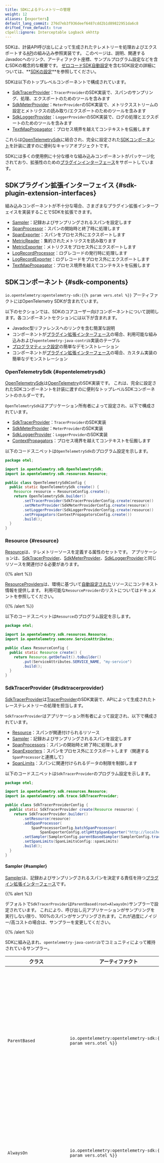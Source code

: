 ```yaml
---
title: SDKによるテレメトリーの管理
weight: 12
aliases: [exporters]
default_lang_commit: 276d7eb3f936deef6487cdd2b1d89822951da6c8
drifted_from_default: true
cSpell:ignore: Interceptable Logback okhttp
---
```


<!-- markdownlint-disable blanks-around-fences -->
<?code-excerpt path-base="examples/java/configuration"?>

SDKは、計装API呼び出しによって生成されたテレメトリーを処理およびエクスポートする[API](../api/)の組み込み参照実装です。
このページは、説明、関連するJavadocへのリンク、アーティファクト座標、サンプルプログラム設定などを含むSDKの概念的な概要です。
[ゼロコードSDK自動設定](../configuration/#zero-code-sdk-autoconfigure)を含むSDK設定の詳細については、**[SDKの設定](../configuration/)**を参照してください。

SDKは以下のトップレベルコンポーネントで構成されています。

- [SdkTracerProvider](#sdktracerprovider)：`TracerProvider`のSDK実装で、スパンのサンプリング、処理、エクスポートのためのツールを含みます
- [SdkMeterProvider](#sdkmeterprovider)：`MeterProvider`のSDK実装で、メトリクスストリームの設定とメトリクスの読み取り/エクスポートのためのツールを含みます
- [SdkLoggerProvider](#sdkloggerprovider)：`LoggerProvider`のSDK実装で、ログの処理とエクスポートのためのツールを含みます
- [TextMapPropagator](#textmappropagator)：プロセス境界を越えてコンテキストを伝搬します

これらは[OpenTelemetrySdk](#opentelemetrysdk)に結合され、完全に設定された[SDKコンポーネント](#sdk-components)を計装に渡すのに便利なキャリアオブジェクトです。

SDKには多くの使用例に十分な様々な組み込みコンポーネントがパッケージ化されており、拡張性のための[プラグインインターフェース](#sdk-plugin-extension-interfaces)をサポートしています。

## SDKプラグイン拡張インターフェイス {#sdk-plugin-extension-interfaces}

組み込みコンポーネントが不十分な場合、さまざまなプラグイン拡張インターフェイスを実装することでSDKを拡張できます。

- [Sampler](#sampler)：記録およびサンプリングされるスパンを設定します
- [SpanProcessor](#spanprocessor)：スパンの開始時と終了時に処理します
- [SpanExporter](#spanexporter)：スパンをプロセス外にエクスポートします
- [MetricReader](#metricreader)：集約されたメトリクスを読み取ります
- [MetricExporter](#metricexporter)：メトリクスをプロセス外にエクスポートします
- [LogRecordProcessor](#logrecordprocessor)：ログレコードの発行時に処理します
- [LogRecordExporter](#logrecordexporter)：ログレコードをプロセス外にエクスポートします
- [TextMapPropagator](#textmappropagator)：プロセス境界を越えてコンテキストを伝搬します

## SDKコンポーネント {#sdk-components}

`io.opentelemetry:opentelemetry-sdk:{{% param vers.otel %}}` アーティファクトにはOpenTelemetry SDKが含まれています。

以下のセクションでは、SDKのコアユーザー向けコンポーネントについて説明します。各コンポーネントセクションには以下が含まれます。

- Javadoc型リファレンスへのリンクを含む簡潔な説明
- コンポーネントが[プラグイン拡張インターフェース](#sdk-plugin-extension-interfaces)の場合、利用可能な組み込みおよび`opentelemetry-java-contrib`実装のテーブル
- [プログラマティック設定](../configuration/#programmatic-configuration)の簡単なデモンストレーション
- コンポーネントが[プラグイン拡張インターフェース](#sdk-plugin-extension-interfaces)の場合、カスタム実装の簡単なデモンストレーション

### OpenTelemetrySdk {#opentelemetrysdk}

[OpenTelemetrySdk](https://www.javadoc.io/doc/io.opentelemetry/opentelemetry-sdk/latest/io/opentelemetry/sdk/OpenTelemetrySdk.html)は[OpenTelemetry](../api/#opentelemetry)のSDK実装です。
これは、完全に設定されたSDKコンポーネントを計装に渡すのに便利なトップレベルSDKコンポーネントのホルダーです。

`OpenTelemetrySdk`はアプリケーション所有者によって設定され、以下で構成されています。

- [SdkTracerProvider](#sdktracerprovider)：`TracerProvider`のSDK実装
- [SdkMeterProvider](#sdkmeterprovider)：`MeterProvider`のSDK実装
- [SdkLoggerProvider](#sdkloggerprovider)：`LoggerProvider`のSDK実装
- [ContextPropagators](#textmappropagator)：プロセス境界を越えてコンテキストを伝搬します

以下のコードスニペットは`OpenTelemetrySdk`のプログラム設定を示します。

<!-- prettier-ignore-start -->
<?code-excerpt "src/main/java/otel/OpenTelemetrySdkConfig.java"?>
```java
package otel;

import io.opentelemetry.sdk.OpenTelemetrySdk;
import io.opentelemetry.sdk.resources.Resource;

public class OpenTelemetrySdkConfig {
  public static OpenTelemetrySdk create() {
    Resource resource = ResourceConfig.create();
    return OpenTelemetrySdk.builder()
        .setTracerProvider(SdkTracerProviderConfig.create(resource))
        .setMeterProvider(SdkMeterProviderConfig.create(resource))
        .setLoggerProvider(SdkLoggerProviderConfig.create(resource))
        .setPropagators(ContextPropagatorsConfig.create())
        .build();
  }
}
```
<!-- prettier-ignore-end -->

### Resource {#resource}

[Resource](https://www.javadoc.io/doc/io.opentelemetry/opentelemetry-sdk-common/latest/io/opentelemetry/sdk/resources/Resource.html)は、テレメトリーソースを定義する属性のセットです。
アプリケーションは、[SdkTracerProvider](#sdktracerprovider)、[SdkMeterProvider](#sdkmeterprovider)、[SdkLoggerProvider](#sdkloggerprovider)と同じリソースを関連付ける必要があります。

{{% alert %}}

[ResourceProviders](../configuration/#resourceprovider)は、環境に基づいて[自動設定された](../configuration/#zero-code-sdk-autoconfigure)リソースにコンテキスト情報を提供します。
利用可能な`ResourceProvider`のリストについてはドキュメントを参照してください。

{{% /alert %}}

以下のコードスニペットは`Resource`のプログラム設定を示します。

<!-- prettier-ignore-start -->
<?code-excerpt "src/main/java/otel/ResourceConfig.java"?>
```java
package otel;

import io.opentelemetry.sdk.resources.Resource;
import io.opentelemetry.semconv.ServiceAttributes;

public class ResourceConfig {
  public static Resource create() {
    return Resource.getDefault().toBuilder()
        .put(ServiceAttributes.SERVICE_NAME, "my-service")
        .build();
  }
}
```
<!-- prettier-ignore-end -->

### SdkTracerProvider {#sdktracerprovider}

[SdkTracerProvider](https://www.javadoc.io/doc/io.opentelemetry/opentelemetry-sdk-trace/latest/io/opentelemetry/sdk/trace/SdkTracerProvider.html)は[TracerProvider](../api/#tracerprovider)のSDK実装で、APIによって生成されたトレーステレメトリーの処理を担当します。

`SdkTracerProvider`はアプリケーション所有者によって設定され、以下で構成されています。

- [Resource](#resource)：スパンが関連付けられるリソース
- [Sampler](#sampler)：記録およびサンプリングされるスパンを設定します
- [SpanProcessors](#spanprocessor)：スパンの開始時と終了時に処理します
- [SpanExporters](#spanexporter)：スパンをプロセス外にエクスポートします（関連する`SpanProcessor`と連携して）
- [SpanLimits](#spanlimits)：スパンに関連付けられるデータの制限を制御します

以下のコードスニペットは`SdkTracerProvider`のプログラム設定を示します。

<!-- prettier-ignore-start -->
<?code-excerpt "src/main/java/otel/SdkTracerProviderConfig.java"?>
```java
package otel;

import io.opentelemetry.sdk.resources.Resource;
import io.opentelemetry.sdk.trace.SdkTracerProvider;

public class SdkTracerProviderConfig {
  public static SdkTracerProvider create(Resource resource) {
    return SdkTracerProvider.builder()
        .setResource(resource)
        .addSpanProcessor(
            SpanProcessorConfig.batchSpanProcessor(
                SpanExporterConfig.otlpHttpSpanExporter("http://localhost:4318/v1/spans")))
        .setSampler(SamplerConfig.parentBasedSampler(SamplerConfig.traceIdRatioBased(.25)))
        .setSpanLimits(SpanLimitsConfig::spanLimits)
        .build();
  }
}
```
<!-- prettier-ignore-end -->

#### Sampler {#sampler}

[Sampler](https://www.javadoc.io/doc/io.opentelemetry/opentelemetry-sdk-trace/latest/io/opentelemetry/sdk/trace/samplers/Sampler.html)は、記録およびサンプリングされるスパンを決定する責任を持つ[プラグイン拡張インターフェース](#sdk-plugin-extension-interfaces)です。

{{% alert %}}

デフォルトで`SdkTracerProvider`は`ParentBased(root=AlwaysOn)`サンプラーで設定されています。
これにより、呼び出し元アプリケーションがサンプリングを実行しない限り、100%のスパンがサンプリングされます。これが過度にノイジー/高コストの場合は、サンプラーを変更してください。

{{% /alert %}}

SDKに組み込まれ、`opentelemetry-java-contrib`でコミュニティによって維持されているサンプラー。

| クラス                    | アーティファクト                                                                              | 説明                                                                                                                          |
| ------------------------- | --------------------------------------------------------------------------------------------- | ----------------------------------------------------------------------------------------------------------------------------- |
| `ParentBased`             | `io.opentelemetry:opentelemetry-sdk:{{% param vers.otel %}}`                                  | スパンの親のサンプリングステータスに基づいてスパンをサンプリングします。                                                      |
| `AlwaysOn`                | `io.opentelemetry:opentelemetry-sdk:{{% param vers.otel %}}`                                  | すべてのスパンをサンプリングします。                                                                                          |
| `AlwaysOff`               | `io.opentelemetry:opentelemetry-sdk:{{% param vers.otel %}}`                                  | すべてのスパンをドロップします。                                                                                              |
| `TraceIdRatioBased`       | `io.opentelemetry:opentelemetry-sdk:{{% param vers.otel %}}`                                  | 設定可能な比率に基づいてスパンをサンプリングします。                                                                          |
| `JaegerRemoteSampler`     | `io.opentelemetry:opentelemetry-sdk-extension-jaeger-remote-sampler:{{% param vers.otel %}}`  | リモートサーバーからの設定に基づいてスパンをサンプリングします。                                                              |
| `LinksBasedSampler`       | `io.opentelemetry.contrib:opentelemetry-samplers:{{% param vers.contrib %}}-alpha`            | スパンのリンクのサンプリングステータスに基づいてスパンをサンプリングします。                                                  |
| `RuleBasedRoutingSampler` | `io.opentelemetry.contrib:opentelemetry-samplers:{{% param vers.contrib %}}-alpha`            | 設定可能なルールに基づいてスパンをサンプリングします。                                                                        |
| `ConsistentSamplers`      | `io.opentelemetry.contrib:opentelemetry-consistent-sampling:{{% param vers.contrib %}}-alpha` | [確率サンプリング](/docs/specs/otel/trace/tracestate-probability-sampling/)で定義されたさまざまな一貫性のあるサンプラー実装。 |

以下のコードスニペットは`Sampler`のプログラム設定を示します。

<!-- prettier-ignore-start -->
<?code-excerpt "src/main/java/otel/SamplerConfig.java"?>
```java
package otel;

import io.opentelemetry.sdk.extension.trace.jaeger.sampler.JaegerRemoteSampler;
import io.opentelemetry.sdk.trace.samplers.Sampler;
import java.time.Duration;

public class SamplerConfig {
  public static Sampler parentBasedSampler(Sampler root) {
    return Sampler.parentBasedBuilder(root)
        .setLocalParentNotSampled(Sampler.alwaysOff())
        .setLocalParentSampled(Sampler.alwaysOn())
        .setRemoteParentNotSampled(Sampler.alwaysOff())
        .setRemoteParentSampled(Sampler.alwaysOn())
        .build();
  }

  public static Sampler alwaysOn() {
    return Sampler.alwaysOn();
  }

  public static Sampler alwaysOff() {
    return Sampler.alwaysOff();
  }

  public static Sampler traceIdRatioBased(double ratio) {
    return Sampler.traceIdRatioBased(ratio);
  }

  public static Sampler jaegerRemoteSampler() {
    return JaegerRemoteSampler.builder()
        .setInitialSampler(Sampler.alwaysOn())
        .setEndpoint("http://endpoint")
        .setPollingInterval(Duration.ofSeconds(60))
        .setServiceName("my-service-name")
        .build();
  }
}
```
<!-- prettier-ignore-end -->

独自のカスタムサンプリングロジックを提供するには、`Sampler`インターフェイスを実装してください。
例を挙げましょう。

<!-- prettier-ignore-start -->
<?code-excerpt "src/main/java/otel/CustomSampler.java"?>
```java
package otel;

import io.opentelemetry.api.common.Attributes;
import io.opentelemetry.api.trace.SpanKind;
import io.opentelemetry.context.Context;
import io.opentelemetry.sdk.trace.data.LinkData;
import io.opentelemetry.sdk.trace.samplers.Sampler;
import io.opentelemetry.sdk.trace.samplers.SamplingResult;
import java.util.List;

public class CustomSampler implements Sampler {
  @Override
  public SamplingResult shouldSample(
      Context parentContext,
      String traceId,
      String name,
      SpanKind spanKind,
      Attributes attributes,
      List<LinkData> parentLinks) {
    // スパンが開始されたときに呼び出されるコールバック（SpanProcessorが呼び出される前）。
    // SamplingDecisionが:
    // - DROP: スパンがドロップされます。有効なスパンコンテキストが作成され、SpanProcessor#onStartは
    // まだ呼び出されますが、データは記録されず、SpanProcessor#onEndは呼び出されません。
    // - RECORD_ONLY: スパンは記録されますがサンプリングされません。データはスパンに記録され、
    // SpanProcessor#onStartとSpanProcessor#onEndが呼び出されますが、スパンのサンプリングステータスは
    // プロセス外にエクスポートされるべきではないことを示します。
    // - RECORD_AND_SAMPLE: スパンは記録およびサンプリングされます。データはスパンに記録され、
    // SpanProcessor#onStartとSpanProcessor#onEndが呼び出され、スパンのサンプリングステータスは
    // プロセス外にエクスポートされるべきであることを示します。
    return SpanKind.SERVER == spanKind ? SamplingResult.recordAndSample() : SamplingResult.drop();
  }

  @Override
  public String getDescription() {
    // サンプラーの説明を返します。
    return this.getClass().getSimpleName();
  }
}
```
<!-- prettier-ignore-end -->

#### SpanProcessor {#spanprocessor}

[SpanProcessor](https://www.javadoc.io/doc/io.opentelemetry/opentelemetry-sdk-trace/latest/io/opentelemetry/sdk/trace/SpanProcessor.html)は、スパンが開始および終了されたときに呼び出されるコールバックを持つ[プラグイン拡張インターフェース](#sdk-plugin-extension-interfaces)です。
これらはしばしば[SpanExporters](#spanexporter)と組み合わせてスパンをプロセス外にエクスポートしますが、データエンリッチメントなどの他の用途もあります。

SDKに組み込まれ、`opentelemetry-java-contrib`でコミュニティによって維持されているスパンプロセッサー。

| クラス                    | アーティファクト                                                                            | 説明                                                                                         |
| ------------------------- | ------------------------------------------------------------------------------------------- | -------------------------------------------------------------------------------------------- |
| `BatchSpanProcessor`      | `io.opentelemetry:opentelemetry-sdk:{{% param vers.otel %}}`                                | サンプリングされたスパンをバッチ処理し、設定可能な`SpanExporter`を介してエクスポートします。 |
| `SimpleSpanProcessor`     | `io.opentelemetry:opentelemetry-sdk:{{% param vers.otel %}}`                                | 各サンプリングされたスパンを設定可能な`SpanExporter`を介してエクスポートします。             |
| `BaggageSpanProcessor`    | `io.opentelemetry.contrib:opentelemetry-baggage-processor:{{% param vers.contrib %}}-alpha` | スパンをバゲージでエンリッチします。                                                         |
| `JfrSpanProcessor`        | `io.opentelemetry.contrib:opentelemetry-jfr-events:{{% param vers.contrib %}}-alpha`        | スパンからJFRイベントを作成します。                                                          |
| `StackTraceSpanProcessor` | `io.opentelemetry.contrib:opentelemetry-span-stacktrace:{{% param vers.contrib %}}-alpha`   | 選択されたスパンをスタックトレースデータでエンリッチします。                                 |
| `InferredSpansProcessor`  | `io.opentelemetry.contrib:opentelemetry-inferred-spans:{{% param vers.contrib %}}-alpha`    | 計装ではなく非同期プロファイラーからスパンを生成します。                                     |

以下のコードスニペットは`SpanProcessor`のプログラム設定を示します。

<!-- prettier-ignore-start -->
<?code-excerpt "src/main/java/otel/SpanProcessorConfig.java"?>
```java
package otel;

import io.opentelemetry.sdk.trace.SpanProcessor;
import io.opentelemetry.sdk.trace.export.BatchSpanProcessor;
import io.opentelemetry.sdk.trace.export.SimpleSpanProcessor;
import io.opentelemetry.sdk.trace.export.SpanExporter;
import java.time.Duration;

public class SpanProcessorConfig {
  public static SpanProcessor batchSpanProcessor(SpanExporter spanExporter) {
    return BatchSpanProcessor.builder(spanExporter)
        .setMaxQueueSize(2048)
        .setExporterTimeout(Duration.ofSeconds(30))
        .setScheduleDelay(Duration.ofSeconds(5))
        .build();
  }

  public static SpanProcessor simpleSpanProcessor(SpanExporter spanExporter) {
    return SimpleSpanProcessor.builder(spanExporter).build();
  }
}
```
<!-- prettier-ignore-end -->

独自のカスタムスパン処理ロジックを提供するには、`SpanProcessor`インターフェイスを実装してください。
例を挙げましょう。

<!-- prettier-ignore-start -->
<?code-excerpt "src/main/java/otel/CustomSpanProcessor.java"?>
```java
package otel;

import io.opentelemetry.context.Context;
import io.opentelemetry.sdk.common.CompletableResultCode;
import io.opentelemetry.sdk.trace.ReadWriteSpan;
import io.opentelemetry.sdk.trace.ReadableSpan;
import io.opentelemetry.sdk.trace.SpanProcessor;

public class CustomSpanProcessor implements SpanProcessor {

  @Override
  public void onStart(Context parentContext, ReadWriteSpan span) {
    // スパンが開始されたときに呼び出されるコールバック。
    // カスタム属性でレコードをエンリッチします。
    span.setAttribute("my.custom.attribute", "hello world");
  }

  @Override
  public boolean isStartRequired() {
    // onStartが呼び出されるべきかどうかを示します。
    return true;
  }

  @Override
  public void onEnd(ReadableSpan span) {
    // スパンが終了されたときに呼び出されるコールバック。
  }

  @Override
  public boolean isEndRequired() {
    // onEndが呼び出されるべきかどうかを示します。
    return false;
  }

  @Override
  public CompletableResultCode shutdown() {
    // オプションでプロセッサーをシャットダウンし、リソースをクリーンアップします。
    return CompletableResultCode.ofSuccess();
  }

  @Override
  public CompletableResultCode forceFlush() {
    // オプションでキューに入れられているがまだ処理されていないレコードを処理します。
    return CompletableResultCode.ofSuccess();
  }
}
```
<!-- prettier-ignore-end -->

#### SpanExporter {#spanexporter}

[SpanExporter](https://www.javadoc.io/doc/io.opentelemetry/opentelemetry-sdk-trace/latest/io/opentelemetry/sdk/trace/export/SpanExporter.html)は、スパンをプロセス外にエクスポートする責任を持つ[プラグイン拡張インターフェース](#sdk-plugin-extension-interfaces)です。
`SdkTracerProvider`に直接登録するのではなく、[SpanProcessors](#spanprocessor)（通常は`BatchSpanProcessor`）と組み合わせます。

SDKに組み込まれ、`opentelemetry-java-contrib`でコミュニティによって維持されているスパンエクスポーター。

| クラス                         | アーティファクト                                                                         | 説明                                                                                    |
| ------------------------------ | ---------------------------------------------------------------------------------------- | --------------------------------------------------------------------------------------- |
| `OtlpHttpSpanExporter` **[1]** | `io.opentelemetry:opentelemetry-exporter-otlp:{{% param vers.otel %}}`                   | OTLP `http/protobuf`を介してスパンをエクスポートします。                                |
| `OtlpGrpcSpanExporter` **[1]** | `io.opentelemetry:opentelemetry-exporter-otlp:{{% param vers.otel %}}`                   | OTLP `grpc`を介してスパンをエクスポートします。                                         |
| `LoggingSpanExporter`          | `io.opentelemetry:opentelemetry-exporter-logging:{{% param vers.otel %}}`                | スパンをデバッグ形式でJULにログ出力します。                                             |
| `OtlpJsonLoggingSpanExporter`  | `io.opentelemetry:opentelemetry-exporter-logging-otlp:{{% param vers.otel %}}`           | スパンをOTLP JSONエンコーディングでJULにログ出力します。                                |
| `OtlpStdoutSpanExporter`       | `io.opentelemetry:opentelemetry-exporter-logging-otlp:{{% param vers.otel %}}`           | スパンをOTLP [JSONファイルエンコーディング][]（実験的）で`System.out`にログ出力します。 |
| `ZipkinSpanExporter`           | `io.opentelemetry:opentelemetry-exporter-zipkin:{{% param vers.otel %}}`                 | スパンをZipkinにエクスポートします。                                                    |
| `InterceptableSpanExporter`    | `io.opentelemetry.contrib:opentelemetry-processors:{{% param vers.contrib %}}-alpha`     | エクスポート前にスパンを柔軟なインターセプターに渡します。                              |
| `KafkaSpanExporter`            | `io.opentelemetry.contrib:opentelemetry-kafka-exporter:{{% param vers.contrib %}}-alpha` | Kafkaトピックに書き込むことでスパンをエクスポートします。                               |

**[1]**: 実装の詳細については[OTLPエクスポーター](#otlp-exporters)を参照してください。

以下のコードスニペットは`SpanExporter`のプログラム設定を示します。

<!-- prettier-ignore-start -->
<?code-excerpt "src/main/java/otel/SpanExporterConfig.java"?>
```java
package otel;

import io.opentelemetry.exporter.logging.LoggingSpanExporter;
import io.opentelemetry.exporter.logging.otlp.OtlpJsonLoggingSpanExporter;
import io.opentelemetry.exporter.otlp.http.trace.OtlpHttpSpanExporter;
import io.opentelemetry.exporter.otlp.trace.OtlpGrpcSpanExporter;
import io.opentelemetry.sdk.trace.export.SpanExporter;
import java.time.Duration;

public class SpanExporterConfig {
  public static SpanExporter otlpHttpSpanExporter(String endpoint) {
    return OtlpHttpSpanExporter.builder()
        .setEndpoint(endpoint)
        .addHeader("api-key", "value")
        .setTimeout(Duration.ofSeconds(10))
        .build();
  }

  public static SpanExporter otlpGrpcSpanExporter(String endpoint) {
    return OtlpGrpcSpanExporter.builder()
        .setEndpoint(endpoint)
        .addHeader("api-key", "value")
        .setTimeout(Duration.ofSeconds(10))
        .build();
  }

  public static SpanExporter logginSpanExporter() {
    return LoggingSpanExporter.create();
  }

  public static SpanExporter otlpJsonLoggingSpanExporter() {
    return OtlpJsonLoggingSpanExporter.create();
  }
}
```
<!-- prettier-ignore-end -->

独自のカスタムスパンエクスポートロジックを提供するには、`SpanExporter`インターフェイスを実装してください。
例を挙げましょう。

<!-- prettier-ignore-start -->
<?code-excerpt "src/main/java/otel/CustomSpanExporter.java"?>
```java
package otel;

import io.opentelemetry.sdk.common.CompletableResultCode;
import io.opentelemetry.sdk.trace.data.SpanData;
import io.opentelemetry.sdk.trace.export.SpanExporter;
import java.util.Collection;
import java.util.logging.Level;
import java.util.logging.Logger;

public class CustomSpanExporter implements SpanExporter {

  private static final Logger logger = Logger.getLogger(CustomSpanExporter.class.getName());

  @Override
  public CompletableResultCode export(Collection<SpanData> spans) {
    // レコードをエクスポートします。通常、レコードは何らかのネットワークプロトコルを介してプロセス外に送信されますが、
    // 説明のためにここでは単にログ出力します。
    logger.log(Level.INFO, "Exporting spans");
    spans.forEach(span -> logger.log(Level.INFO, "Span: " + span));
    return CompletableResultCode.ofSuccess();
  }

  @Override
  public CompletableResultCode flush() {
    // キューに入れられているがまだエクスポートされていないレコードをエクスポートします。
    logger.log(Level.INFO, "flushing");
    return CompletableResultCode.ofSuccess();
  }

  @Override
  public CompletableResultCode shutdown() {
    // エクスポーターをシャットダウンし、リソースをクリーンアップします。
    logger.log(Level.INFO, "shutting down");
    return CompletableResultCode.ofSuccess();
  }
}
```
<!-- prettier-ignore-end -->

#### SpanLimits {#spanlimits}

[SpanLimits](https://www.javadoc.io/doc/io.opentelemetry/opentelemetry-sdk-trace/latest/io/opentelemetry/sdk/trace/SpanLimits.html)は、最大属性長、最大属性数などを含む、スパンによってキャプチャされるデータの制約を定義します。

以下のコードスニペットは`SpanLimits`のプログラム設定を示します。

<!-- prettier-ignore-start -->
<?code-excerpt "src/main/java/otel/SpanLimitsConfig.java"?>
```java
package otel;

import io.opentelemetry.sdk.trace.SpanLimits;

public class SpanLimitsConfig {
  public static SpanLimits spanLimits() {
    return SpanLimits.builder()
        .setMaxNumberOfAttributes(128)
        .setMaxAttributeValueLength(1024)
        .setMaxNumberOfLinks(128)
        .setMaxNumberOfAttributesPerLink(128)
        .setMaxNumberOfEvents(128)
        .setMaxNumberOfAttributesPerEvent(128)
        .build();
  }
}
```
<!-- prettier-ignore-end -->

### SdkMeterProvider {#sdkmeterprovider}

[SdkMeterProvider](https://www.javadoc.io/doc/io.opentelemetry/opentelemetry-sdk-metrics/latest/io/opentelemetry/sdk/metrics/SdkMeterProvider.html)は[MeterProvider](../api/#meterprovider)のSDK実装で、APIによって生成されたメトリクステレメトリーの処理を担当します。

`SdkMeterProvider`はアプリケーション所有者によって設定され、以下で構成されています。

- [Resource](#resource)：メトリクスが関連付けられるリソース
- [MetricReader](#metricreader)：メトリクスの集約状態を読み取ります
  - オプションで、計装種別ごとのカーディナリティ制限をオーバーライドするための[CardinalityLimitSelector](https://www.javadoc.io/doc/io.opentelemetry/opentelemetry-sdk-metrics/latest/io/opentelemetry/sdk/metrics/export/CardinalityLimitSelector.html)。設定されていない場合、各計装は収集サイクルごとに2000の一意の属性組み合わせに制限されます。カーディナリティ制限は[ビュー](#views)を介して個々の計装でも設定可能です。詳細については[カーディナリティ制限](/docs/specs/otel/metrics/sdk/#cardinality-limits)を参照してください
- [MetricExporter](#metricexporter)：メトリクスをプロセス外にエクスポートします（関連する`MetricReader`と連携して）
- [Views](#views)：未使用メトリクスのドロップを含む、メトリクスストリームを設定します

以下のコードスニペットは`SdkMeterProvider`のプログラム設定を示します。

<!-- prettier-ignore-start -->
<?code-excerpt "src/main/java/otel/SdkMeterProviderConfig.java"?>
```java
package otel;

import io.opentelemetry.sdk.metrics.SdkMeterProvider;
import io.opentelemetry.sdk.metrics.SdkMeterProviderBuilder;
import io.opentelemetry.sdk.resources.Resource;
import java.util.List;
import java.util.Set;

public class SdkMeterProviderConfig {
  public static SdkMeterProvider create(Resource resource) {
    SdkMeterProviderBuilder builder =
        SdkMeterProvider.builder()
            .setResource(resource)
            .registerMetricReader(
                MetricReaderConfig.periodicMetricReader(
                    MetricExporterConfig.otlpHttpMetricExporter(
                        "http://localhost:4318/v1/metrics")));
    // カーディナリティ制限付きでメトリクスリーダーを登録するオプションのコメントアウト解除
    // builder.registerMetricReader(
    //     MetricReaderConfig.periodicMetricReader(
    //         MetricExporterConfig.otlpHttpMetricExporter("http://localhost:4318/v1/metrics")),
    //     instrumentType -> 100);

    ViewConfig.dropMetricView(builder, "some.custom.metric");
    ViewConfig.histogramBucketBoundariesView(
        builder, "http.server.request.duration", List.of(1.0, 5.0, 10.0));
    ViewConfig.attributeFilterView(
        builder, "http.client.request.duration", Set.of("http.request.method"));
    ViewConfig.cardinalityLimitsView(builder, "http.server.active_requests", 100);
    return builder.build();
  }
}
```
<!-- prettier-ignore-end -->

#### MetricReader {#metricreader}

[MetricReader](https://www.javadoc.io/doc/io.opentelemetry/opentelemetry-sdk-metrics/latest/io/opentelemetry/sdk/metrics/export/MetricReader.html)は、集約されたメトリクスを読み取る責任を持つ[プラグイン拡張インターフェース](#sdk-plugin-extension-interfaces)です。
これらはしばしば[MetricExporters](#metricexporter)と組み合わせてメトリクスをプロセス外にエクスポートしますが、プルベースプロトコルで外部スクレイパーにメトリクスを提供するためにも使用される場合があります。

下表は、SDKに組み込まれ、`opentelemetry-java-contrib`でコミュニティによって維持されているメトリクスリーダーです。

| クラス                 | アーティファクト                                                                   | 説明                                                                                 |
| ---------------------- | ---------------------------------------------------------------------------------- | ------------------------------------------------------------------------------------ |
| `PeriodicMetricReader` | `io.opentelemetry:opentelemetry-sdk:{{% param vers.otel %}}`                       | 定期的にメトリクスを読み取り、設定可能な`MetricExporter`を介してエクスポートします。 |
| `PrometheusHttpServer` | `io.opentelemetry:opentelemetry-exporter-prometheus:{{% param vers.otel %}}-alpha` | さまざまなprometheus形式でHTTPサーバー上でメトリクスを提供します。                   |

以下のコードスニペットは`MetricReader`のプログラム設定を示します。

<!-- prettier-ignore-start -->
<?code-excerpt "src/main/java/otel/MetricReaderConfig.java"?>
```java
package otel;

import io.opentelemetry.exporter.prometheus.PrometheusHttpServer;
import io.opentelemetry.sdk.metrics.export.MetricExporter;
import io.opentelemetry.sdk.metrics.export.MetricReader;
import io.opentelemetry.sdk.metrics.export.PeriodicMetricReader;
import java.time.Duration;

public class MetricReaderConfig {
  public static MetricReader periodicMetricReader(MetricExporter metricExporter) {
    return PeriodicMetricReader.builder(metricExporter).setInterval(Duration.ofSeconds(60)).build();
  }

  public static MetricReader prometheusMetricReader() {
    return PrometheusHttpServer.builder().setHost("localhost").setPort(9464).build();
  }
}
```
<!-- prettier-ignore-end -->

独自のカスタムメトリクスリーダーロジックを提供するには、`MetricReader`インターフェイスを実装してください。
例を挙げましょう。

<!-- prettier-ignore-start -->
<?code-excerpt "src/main/java/otel/CustomMetricReader.java"?>
```java
package otel;

import io.opentelemetry.sdk.common.CompletableResultCode;
import io.opentelemetry.sdk.common.export.MemoryMode;
import io.opentelemetry.sdk.metrics.Aggregation;
import io.opentelemetry.sdk.metrics.InstrumentType;
import io.opentelemetry.sdk.metrics.data.AggregationTemporality;
import io.opentelemetry.sdk.metrics.export.AggregationTemporalitySelector;
import io.opentelemetry.sdk.metrics.export.CollectionRegistration;
import io.opentelemetry.sdk.metrics.export.MetricReader;
import java.util.concurrent.Executors;
import java.util.concurrent.ScheduledExecutorService;
import java.util.concurrent.TimeUnit;
import java.util.concurrent.atomic.AtomicReference;
import java.util.logging.Level;
import java.util.logging.Logger;

public class CustomMetricReader implements MetricReader {

  private static final Logger logger = Logger.getLogger(CustomMetricExporter.class.getName());

  private final ScheduledExecutorService executorService = Executors.newScheduledThreadPool(1);
  private final AtomicReference<CollectionRegistration> collectionRef =
      new AtomicReference<>(CollectionRegistration.noop());

  @Override
  public void register(CollectionRegistration collectionRegistration) {
    // SdkMeterProviderが初期化されたときに呼び出されるコールバックで、メトリクスを収集するハンドルを提供します。
    collectionRef.set(collectionRegistration);
    executorService.scheduleWithFixedDelay(this::collectMetrics, 0, 60, TimeUnit.SECONDS);
  }

  private void collectMetrics() {
    // メトリクスを収集します。通常、レコードは何らかのネットワークプロトコルを介してプロセス外に送信されますが、
    // 説明のためにここでは単にログ出力します。
    logger.log(Level.INFO, "Collecting metrics");
    collectionRef
        .get()
        .collectAllMetrics()
        .forEach(metric -> logger.log(Level.INFO, "Metric: " + metric));
  }

  @Override
  public CompletableResultCode forceFlush() {
    // キューに入れられているがまだエクスポートされていないレコードをエクスポートします。
    logger.log(Level.INFO, "flushing");
    return CompletableResultCode.ofSuccess();
  }

  @Override
  public CompletableResultCode shutdown() {
    // エクスポーターをシャットダウンし、リソースをクリーンアップします。
    logger.log(Level.INFO, "shutting down");
    return CompletableResultCode.ofSuccess();
  }

  @Override
  public AggregationTemporality getAggregationTemporality(InstrumentType instrumentType) {
    // InstrumentTypeの関数として必要な集約時間性を指定
    return AggregationTemporalitySelector.deltaPreferred()
        .getAggregationTemporality(instrumentType);
  }

  @Override
  public MemoryMode getMemoryMode() {
    // オプションでメモリモードを指定し、メトリクスレコードが再利用可能か不変である必要があるかを示します
    return MemoryMode.REUSABLE_DATA;
  }

  @Override
  public Aggregation getDefaultAggregation(InstrumentType instrumentType) {
    // オプションで計装種別の関数としてデフォルト集約を指定
    return Aggregation.defaultAggregation();
  }
}
```
<!-- prettier-ignore-end -->

#### MetricExporter {#metricexporter}

[MetricExporter](https://www.javadoc.io/doc/io.opentelemetry/opentelemetry-sdk-metrics/latest/io/opentelemetry/sdk/metrics/export/MetricExporter.html)は、メトリクスをプロセス外にエクスポートする責任を持つ[プラグイン拡張インターフェース](#sdk-plugin-extension-interfaces)です。
`SdkMeterProvider`に直接登録するのではなく、[PeriodicMetricReader](#metricreader)と組み合わせます。

SDKに組み込まれ、`opentelemetry-java-contrib`でコミュニティによって維持されているメトリクスエクスポーター。

| クラス                           | アーティファクト                                                                     | 説明                                                                                        |
| -------------------------------- | ------------------------------------------------------------------------------------ | ------------------------------------------------------------------------------------------- |
| `OtlpHttpMetricExporter` **[1]** | `io.opentelemetry:opentelemetry-exporter-otlp:{{% param vers.otel %}}`               | OTLP `http/protobuf`を介してメトリクスをエクスポートします。                                |
| `OtlpGrpcMetricExporter` **[1]** | `io.opentelemetry:opentelemetry-exporter-otlp:{{% param vers.otel %}}`               | OTLP `grpc`を介してメトリクスをエクスポートします。                                         |
| `LoggingMetricExporter`          | `io.opentelemetry:opentelemetry-exporter-logging:{{% param vers.otel %}}`            | メトリクスをデバッグ形式でJULにログ出力します。                                             |
| `OtlpJsonLoggingMetricExporter`  | `io.opentelemetry:opentelemetry-exporter-logging-otlp:{{% param vers.otel %}}`       | メトリクスをOTLP JSONエンコーディングでJULにログ出力します。                                |
| `OtlpStdoutMetricExporter`       | `io.opentelemetry:opentelemetry-exporter-logging-otlp:{{% param vers.otel %}}`       | メトリクスをOTLP [JSONファイルエンコーディング][]（実験的）で`System.out`にログ出力します。 |
| `InterceptableMetricExporter`    | `io.opentelemetry.contrib:opentelemetry-processors:{{% param vers.contrib %}}-alpha` | エクスポート前にメトリクスを柔軟なインターセプターに渡します。                              |

**[1]**: 実装の詳細については[OTLPエクスポーター](#otlp-exporters)を参照してください。

以下のコードスニペットは`MetricExporter`のプログラム設定を示します。

<!-- prettier-ignore-start -->
<?code-excerpt "src/main/java/otel/MetricExporterConfig.java"?>
```java
package otel;

import io.opentelemetry.exporter.logging.LoggingMetricExporter;
import io.opentelemetry.exporter.logging.otlp.OtlpJsonLoggingMetricExporter;
import io.opentelemetry.exporter.otlp.http.metrics.OtlpHttpMetricExporter;
import io.opentelemetry.exporter.otlp.metrics.OtlpGrpcMetricExporter;
import io.opentelemetry.sdk.metrics.export.MetricExporter;
import java.time.Duration;

public class MetricExporterConfig {
  public static MetricExporter otlpHttpMetricExporter(String endpoint) {
    return OtlpHttpMetricExporter.builder()
        .setEndpoint(endpoint)
        .addHeader("api-key", "value")
        .setTimeout(Duration.ofSeconds(10))
        .build();
  }

  public static MetricExporter otlpGrpcMetricExporter(String endpoint) {
    return OtlpGrpcMetricExporter.builder()
        .setEndpoint(endpoint)
        .addHeader("api-key", "value")
        .setTimeout(Duration.ofSeconds(10))
        .build();
  }

  public static MetricExporter logginMetricExporter() {
    return LoggingMetricExporter.create();
  }

  public static MetricExporter otlpJsonLoggingMetricExporter() {
    return OtlpJsonLoggingMetricExporter.create();
  }
}
```
<!-- prettier-ignore-end -->

独自のカスタムメトリクスエクスポートロジックを提供するには、`MetricExporter`インターフェイスを実装してください。
例を挙げましょう。

<!-- prettier-ignore-start -->
<?code-excerpt "src/main/java/otel/CustomMetricExporter.java"?>
```java
package otel;

import io.opentelemetry.sdk.common.CompletableResultCode;
import io.opentelemetry.sdk.common.export.MemoryMode;
import io.opentelemetry.sdk.metrics.Aggregation;
import io.opentelemetry.sdk.metrics.InstrumentType;
import io.opentelemetry.sdk.metrics.data.AggregationTemporality;
import io.opentelemetry.sdk.metrics.data.MetricData;
import io.opentelemetry.sdk.metrics.export.AggregationTemporalitySelector;
import io.opentelemetry.sdk.metrics.export.MetricExporter;
import java.util.Collection;
import java.util.logging.Level;
import java.util.logging.Logger;

public class CustomMetricExporter implements MetricExporter {

  private static final Logger logger = Logger.getLogger(CustomMetricExporter.class.getName());

  @Override
  public CompletableResultCode export(Collection<MetricData> metrics) {
    // レコードをエクスポートします。通常、レコードは何らかのネットワークプロトコルを介してプロセス外に送信されますが、
    // 説明のためにここでは単にログ出力します。
    logger.log(Level.INFO, "Exporting metrics");
    metrics.forEach(metric -> logger.log(Level.INFO, "Metric: " + metric));
    return CompletableResultCode.ofSuccess();
  }

  @Override
  public CompletableResultCode flush() {
    // キューに入れられているがまだエクスポートされていないレコードをエクスポートします。
    logger.log(Level.INFO, "flushing");
    return CompletableResultCode.ofSuccess();
  }

  @Override
  public CompletableResultCode shutdown() {
    // エクスポーターをシャットダウンし、リソースをクリーンアップします。
    logger.log(Level.INFO, "shutting down");
    return CompletableResultCode.ofSuccess();
  }

  @Override
  public AggregationTemporality getAggregationTemporality(InstrumentType instrumentType) {
    // 計装種別の関数として必要な集約時間性を指定
    return AggregationTemporalitySelector.deltaPreferred()
        .getAggregationTemporality(instrumentType);
  }

  @Override
  public MemoryMode getMemoryMode() {
    // オプションでメモリモードを指定し、メトリクスレコードが再利用可能か不変である必要があるかを示します
    return MemoryMode.REUSABLE_DATA;
  }

  @Override
  public Aggregation getDefaultAggregation(InstrumentType instrumentType) {
    // オプションで計装種別の関数としてデフォルト集約を指定
    return Aggregation.defaultAggregation();
  }
}
```
<!-- prettier-ignore-end -->

#### Views {#views}

[Views](https://www.javadoc.io/doc/io.opentelemetry/opentelemetry-sdk-metrics/latest/io/opentelemetry/sdk/metrics/View.html)は、メトリクス名の変更、メトリクス説明、メトリクス集約（ヒストグラムバケット境界など）、保持する属性キーのセット、カーディナリティ制限などを含む、メトリクスストリームのカスタマイズを可能にします。

{{% alert %}}

ビューは、特定の計装に複数がマッチした場合、やや直感的でない動作をします。
マッチするビューの一つがメトリクス名を変更し、別のビューがメトリクス集約を変更する場合、名前と集約の両方が変更されることを期待するかもしれませんが、
そうではありません。かわりに、2つのメトリクスストリームが生成されます。一つは設定されたメトリクス名とデフォルト集約、もう一つは元のメトリクス名と設定された集約です。
言い換えると、マッチするビューは _マージされません_。
最良の結果を得るために、狭い選択基準（特定の単一計装を選択するなど）でビューを設定してください。

{{% /alert %}}

以下のコードスニペットは`View`のプログラム設定を示します。

<!-- prettier-ignore-start -->
<?code-excerpt "src/main/java/otel/ViewConfig.java"?>
```java
package otel;

import io.opentelemetry.sdk.metrics.Aggregation;
import io.opentelemetry.sdk.metrics.InstrumentSelector;
import io.opentelemetry.sdk.metrics.SdkMeterProviderBuilder;
import io.opentelemetry.sdk.metrics.View;
import java.util.List;
import java.util.Set;

public class ViewConfig {
  public static SdkMeterProviderBuilder dropMetricView(
      SdkMeterProviderBuilder builder, String metricName) {
    return builder.registerView(
        InstrumentSelector.builder().setName(metricName).build(),
        View.builder().setAggregation(Aggregation.drop()).build());
  }

  public static SdkMeterProviderBuilder histogramBucketBoundariesView(
      SdkMeterProviderBuilder builder, String metricName, List<Double> bucketBoundaries) {
    return builder.registerView(
        InstrumentSelector.builder().setName(metricName).build(),
        View.builder()
            .setAggregation(Aggregation.explicitBucketHistogram(bucketBoundaries))
            .build());
  }

  public static SdkMeterProviderBuilder attributeFilterView(
      SdkMeterProviderBuilder builder, String metricName, Set<String> keysToRetain) {
    return builder.registerView(
        InstrumentSelector.builder().setName(metricName).build(),
        View.builder().setAttributeFilter(keysToRetain).build());
  }

  public static SdkMeterProviderBuilder cardinalityLimitsView(
      SdkMeterProviderBuilder builder, String metricName, int cardinalityLimit) {
    return builder.registerView(
        InstrumentSelector.builder().setName(metricName).build(),
        View.builder().setCardinalityLimit(cardinalityLimit).build());
  }
}
```
<!-- prettier-ignore-end -->

### SdkLoggerProvider {#sdkloggerprovider}

[SdkLoggerProvider](https://www.javadoc.io/doc/io.opentelemetry/opentelemetry-sdk-logs/latest/io/opentelemetry/sdk/logs/SdkLoggerProvider.html)は[LoggerProvider](../api/#loggerprovider)のSDK実装で、ログブリッジAPIによって生成されたログテレメトリーの処理を担当します。

`SdkLoggerProvider`はアプリケーション所有者によって設定され、以下で構成されています。

- [Resource](#resource)：ログが関連付けられるリソース
- [LogRecordProcessor](#logrecordprocessor)：ログの発行時に処理します
- [LogRecordExporter](#logrecordexporter)：ログをプロセス外にエクスポートします（関連する`LogRecordProcessor`と連携して）
- [LogLimits](#loglimits)：ログに関連付けられるデータの制限を制御します

以下のコードスニペットは`SdkLoggerProvider`のプログラム設定を示します。

<!-- prettier-ignore-start -->
<?code-excerpt "src/main/java/otel/SdkLoggerProviderConfig.java"?>
```java
package otel;

import io.opentelemetry.sdk.logs.SdkLoggerProvider;
import io.opentelemetry.sdk.resources.Resource;

public class SdkLoggerProviderConfig {
  public static SdkLoggerProvider create(Resource resource) {
    return SdkLoggerProvider.builder()
        .setResource(resource)
        .addLogRecordProcessor(
            LogRecordProcessorConfig.batchLogRecordProcessor(
                LogRecordExporterConfig.otlpHttpLogRecordExporter("http://localhost:4318/v1/logs")))
        .setLogLimits(LogLimitsConfig::logLimits)
        .build();
  }
}
```
<!-- prettier-ignore-end -->

#### LogRecordProcessor {#logrecordprocessor}

[LogRecordProcessor](https://www.javadoc.io/doc/io.opentelemetry/opentelemetry-sdk-logs/latest/io/opentelemetry/sdk/logs/LogRecordProcessor.html)は、ログが発行されたときに呼び出されるコールバックを持つ[プラグイン拡張インターフェース](#sdk-plugin-extension-interfaces)です。
これらはしばしば[LogRecordExporters](#logrecordexporter)と組み合わせてログをプロセス外にエクスポートしますが、データエンリッチメントなどの他の用途もあります。

下表は、SDKに組み込まれ、`opentelemetry-java-contrib`でコミュニティによって維持されているログレコードプロセッサーです。

| クラス                     | アーティファクト                                                                     | 説明                                                                                  |
| -------------------------- | ------------------------------------------------------------------------------------ | ------------------------------------------------------------------------------------- |
| `BatchLogRecordProcessor`  | `io.opentelemetry:opentelemetry-sdk:{{% param vers.otel %}}`                         | ログレコードをバッチ処理し、設定可能な`LogRecordExporter`を介してエクスポートします。 |
| `SimpleLogRecordProcessor` | `io.opentelemetry:opentelemetry-sdk:{{% param vers.otel %}}`                         | 各ログレコードを設定可能な`LogRecordExporter`を介してエクスポートします。             |
| `EventToSpanEventBridge`   | `io.opentelemetry.contrib:opentelemetry-processors:{{% param vers.contrib %}}-alpha` | イベントログレコードを現在のスパンのスパンイベントとして記録します。                  |

以下のコードスニペットは`LogRecordProcessor`のプログラム設定を示します。

<!-- prettier-ignore-start -->
<?code-excerpt "src/main/java/otel/LogRecordProcessorConfig.java"?>
```java
package otel;

import io.opentelemetry.sdk.logs.LogRecordProcessor;
import io.opentelemetry.sdk.logs.export.BatchLogRecordProcessor;
import io.opentelemetry.sdk.logs.export.LogRecordExporter;
import io.opentelemetry.sdk.logs.export.SimpleLogRecordProcessor;
import java.time.Duration;

public class LogRecordProcessorConfig {
  public static LogRecordProcessor batchLogRecordProcessor(LogRecordExporter logRecordExporter) {
    return BatchLogRecordProcessor.builder(logRecordExporter)
        .setMaxQueueSize(2048)
        .setExporterTimeout(Duration.ofSeconds(30))
        .setScheduleDelay(Duration.ofSeconds(1))
        .build();
  }

  public static LogRecordProcessor simpleLogRecordProcessor(LogRecordExporter logRecordExporter) {
    return SimpleLogRecordProcessor.create(logRecordExporter);
  }
}
```
<!-- prettier-ignore-end -->

独自のカスタムログ処理ロジックを提供するには、`LogRecordProcessor`インターフェイスを実装してください。
例を挙げましょう。

<!-- prettier-ignore-start -->
<?code-excerpt "src/main/java/otel/CustomLogRecordProcessor.java"?>
```java
package otel;

import io.opentelemetry.api.common.AttributeKey;
import io.opentelemetry.context.Context;
import io.opentelemetry.sdk.common.CompletableResultCode;
import io.opentelemetry.sdk.logs.LogRecordProcessor;
import io.opentelemetry.sdk.logs.ReadWriteLogRecord;

public class CustomLogRecordProcessor implements LogRecordProcessor {

  @Override
  public void onEmit(Context context, ReadWriteLogRecord logRecord) {
    // ログレコードが発行されたときに呼び出されるコールバック。
    // カスタム属性でレコードをエンリッチします。
    logRecord.setAttribute(AttributeKey.stringKey("my.custom.attribute"), "hello world");
  }

  @Override
  public CompletableResultCode shutdown() {
    // オプションでプロセッサーをシャットダウンし、リソースをクリーンアップします。
    return CompletableResultCode.ofSuccess();
  }

  @Override
  public CompletableResultCode forceFlush() {
    // オプションでキューに入れられているがまだ処理されていないレコードを処理します。
    return CompletableResultCode.ofSuccess();
  }
}
```
<!-- prettier-ignore-end -->

#### LogRecordExporter {#logrecordexporter}

[LogRecordExporter](https://www.javadoc.io/doc/io.opentelemetry/opentelemetry-sdk-logs/latest/io/opentelemetry/sdk/logs/export/LogRecordExporter.html)は、ログレコードをプロセス外にエクスポートする責任を持つ[プラグイン拡張インターフェース](#sdk-plugin-extension-interfaces)です。
`SdkLoggerProvider`に直接登録するのではなく、[LogRecordProcessors](#logrecordprocessor)（通常は`BatchLogRecordProcessor`）と組み合わせます。

下表は、SDKに組み込まれ、`opentelemetry-java-contrib`でコミュニティによって維持されているログレコードエクスポーターです。

| クラス                                     | アーティファクト                                                                     | 説明                                                                                          |
| ------------------------------------------ | ------------------------------------------------------------------------------------ | --------------------------------------------------------------------------------------------- |
| `OtlpHttpLogRecordExporter` **[1]**        | `io.opentelemetry:opentelemetry-exporter-otlp:{{% param vers.otel %}}`               | OTLP `http/protobuf`を介してログレコードをエクスポートします。                                |
| `OtlpGrpcLogRecordExporter` **[1]**        | `io.opentelemetry:opentelemetry-exporter-otlp:{{% param vers.otel %}}`               | OTLP `grpc`を介してログレコードをエクスポートします。                                         |
| `SystemOutLogRecordExporter`               | `io.opentelemetry:opentelemetry-exporter-logging:{{% param vers.otel %}}`            | ログレコードをデバッグ形式でsystem outにログ出力します。                                      |
| `OtlpJsonLoggingLogRecordExporter` **[2]** | `io.opentelemetry:opentelemetry-exporter-logging-otlp:{{% param vers.otel %}}`       | ログレコードをOTLP JSONエンコーディングでJULにログ出力します。                                |
| `OtlpStdoutLogRecordExporter`              | `io.opentelemetry:opentelemetry-exporter-logging-otlp:{{% param vers.otel %}}`       | ログレコードをOTLP [JSONファイルエンコーディング][]（実験的）で`System.out`にログ出力します。 |
| `InterceptableLogRecordExporter`           | `io.opentelemetry.contrib:opentelemetry-processors:{{% param vers.contrib %}}-alpha` | エクスポート前にログレコードを柔軟なインターセプターに渡します。                              |

**[1]**: 実装の詳細については[OTLPエクスポーター](#otlp-exporters)を参照してください。

**[2]**: `OtlpJsonLoggingLogRecordExporter`はJULにログ出力し、適切に設定されていない場合、無限ループ（JUL -> SLF4J -> Logback -> OpenTelemetry Appender -> OpenTelemetry Log SDK -> JUL）を引き起こす可能性があります。

以下のコードスニペットは`LogRecordExporter`のプログラム設定を示します。

<!-- prettier-ignore-start -->
<?code-excerpt "src/main/java/otel/LogRecordExporterConfig.java"?>
```java
package otel;

import io.opentelemetry.exporter.logging.SystemOutLogRecordExporter;
import io.opentelemetry.exporter.logging.otlp.OtlpJsonLoggingLogRecordExporter;
import io.opentelemetry.exporter.otlp.http.logs.OtlpHttpLogRecordExporter;
import io.opentelemetry.exporter.otlp.logs.OtlpGrpcLogRecordExporter;
import io.opentelemetry.sdk.logs.export.LogRecordExporter;
import java.time.Duration;

public class LogRecordExporterConfig {
  public static LogRecordExporter otlpHttpLogRecordExporter(String endpoint) {
    return OtlpHttpLogRecordExporter.builder()
        .setEndpoint(endpoint)
        .addHeader("api-key", "value")
        .setTimeout(Duration.ofSeconds(10))
        .build();
  }

  public static LogRecordExporter otlpGrpcLogRecordExporter(String endpoint) {
    return OtlpGrpcLogRecordExporter.builder()
        .setEndpoint(endpoint)
        .addHeader("api-key", "value")
        .setTimeout(Duration.ofSeconds(10))
        .build();
  }

  public static LogRecordExporter systemOutLogRecordExporter() {
    return SystemOutLogRecordExporter.create();
  }

  public static LogRecordExporter otlpJsonLoggingLogRecordExporter() {
    return OtlpJsonLoggingLogRecordExporter.create();
  }
}
```
<!-- prettier-ignore-end -->

独自のカスタムログレコードエクスポートロジックを提供するには、`LogRecordExporter`インターフェイスを実装してください。
例を挙げましょう。

<!-- prettier-ignore-start -->
<?code-excerpt "src/main/java/otel/CustomLogRecordExporter.java"?>
```java
package otel;

import io.opentelemetry.sdk.common.CompletableResultCode;
import io.opentelemetry.sdk.logs.data.LogRecordData;
import io.opentelemetry.sdk.logs.export.LogRecordExporter;
import java.util.Collection;
import java.util.logging.Level;
import java.util.logging.Logger;

public class CustomLogRecordExporter implements LogRecordExporter {

  private static final Logger logger = Logger.getLogger(CustomLogRecordExporter.class.getName());

  @Override
  public CompletableResultCode export(Collection<LogRecordData> logs) {
    // レコードをエクスポートします。通常、レコードは何らかのネットワークプロトコルを介してプロセス外に送信されますが、
    // 説明のためにここでは単にログ出力します。
    System.out.println("Exporting logs");
    logs.forEach(log -> System.out.println("log record: " + log));
    return CompletableResultCode.ofSuccess();
  }

  @Override
  public CompletableResultCode flush() {
    // キューに入れられているがまだエクスポートされていないレコードをエクスポートします。
    logger.log(Level.INFO, "flushing");
    return CompletableResultCode.ofSuccess();
  }

  @Override
  public CompletableResultCode shutdown() {
    // エクスポーターをシャットダウンし、リソースをクリーンアップします。
    logger.log(Level.INFO, "shutting down");
    return CompletableResultCode.ofSuccess();
  }
}
```
<!-- prettier-ignore-end -->

#### LogLimits {#loglimits}

[LogLimits](https://www.javadoc.io/doc/io.opentelemetry/opentelemetry-sdk-logs/latest/io/opentelemetry/sdk/logs/LogLimits.html)は、最大属性長や最大属性数を含む、ログレコードによってキャプチャされるデータの制約を定義します。

以下のコードスニペットは`LogLimits`のプログラム設定を示します。

<!-- prettier-ignore-start -->
<?code-excerpt "src/main/java/otel/LogLimitsConfig.java"?>
```java
package otel;

import io.opentelemetry.sdk.logs.LogLimits;

public class LogLimitsConfig {
  public static LogLimits logLimits() {
    return LogLimits.builder()
        .setMaxNumberOfAttributes(128)
        .setMaxAttributeValueLength(1024)
        .build();
  }
}
```
<!-- prettier-ignore-end -->

### TextMapPropagator {#textmappropagator}

[TextMapPropagator](https://www.javadoc.io/doc/io.opentelemetry/opentelemetry-context/latest/io/opentelemetry/context/propagation/TextMapPropagator.html)は、テキスト形式でプロセス境界を越えてコンテキストを伝搬する責任を持つ[プラグイン拡張インターフェース](#sdk-plugin-extension-interfaces)です。

SDKに組み込まれ、`opentelemetry-java-contrib`でコミュニティによって維持されているTextMapPropagators。

| クラス                      | アーティファクト                                                                              | 説明                                                                              |
| --------------------------- | --------------------------------------------------------------------------------------------- | --------------------------------------------------------------------------------- |
| `W3CTraceContextPropagator` | `io.opentelemetry:opentelemetry-api:{{% param vers.otel %}}`                                  | W3Cトレースコンテキスト伝搬プロトコルを使用してトレースコンテキストを伝搬します。 |
| `W3CBaggagePropagator`      | `io.opentelemetry:opentelemetry-api:{{% param vers.otel %}}`                                  | W3Cバゲージ伝搬プロトコルを使用してバゲージを伝搬します。                         |
| `MultiTextMapPropagator`    | `io.opentelemetry:opentelemetry-context:{{% param vers.otel %}}`                              | 複数のプロパゲーターを構成します。                                                |
| `JaegerPropagator`          | `io.opentelemetry:opentelemetry-extension-trace-propagators:{{% param vers.otel %}}`          | Jaeger伝搬プロトコルを使用してトレースコンテキストを伝搬します。                  |
| `B3Propagator`              | `io.opentelemetry:opentelemetry-extension-trace-propagators:{{% param vers.otel %}}`          | B3伝搬プロトコルを使用してトレースコンテキストを伝搬します。                      |
| `OtTracePropagator`         | `io.opentelemetry:opentelemetry-extension-trace-propagators:{{% param vers.otel %}}`          | OpenTracing伝搬プロトコルを使用してトレースコンテキストを伝搬します。             |
| `PassThroughPropagator`     | `io.opentelemetry:opentelemetry-api-incubator:{{% param vers.otel %}}-alpha`                  | テレメトリーに参加することなく、設定可能なフィールドセットを伝搬します。          |
| `AwsXrayPropagator`         | `io.opentelemetry.contrib:opentelemetry-aws-xray-propagator:{{% param vers.contrib %}}-alpha` | AWS X-Ray伝搬プロトコルを使用してトレースコンテキストを伝搬します。               |
| `AwsXrayLambdaPropagator`   | `io.opentelemetry.contrib:opentelemetry-aws-xray-propagator:{{% param vers.contrib %}}-alpha` | 環境変数とAWS X-Ray伝搬プロトコルを使用してトレースコンテキストを伝搬します。     |

以下のコードスニペットは`TextMapPropagator`のプログラム設定を示します。

<!-- prettier-ignore-start -->
<?code-excerpt "src/main/java/otel/ContextPropagatorsConfig.java"?>
```java
package otel;

import io.opentelemetry.api.baggage.propagation.W3CBaggagePropagator;
import io.opentelemetry.api.trace.propagation.W3CTraceContextPropagator;
import io.opentelemetry.context.propagation.ContextPropagators;
import io.opentelemetry.context.propagation.TextMapPropagator;

public class ContextPropagatorsConfig {
  public static ContextPropagators create() {
    return ContextPropagators.create(
        TextMapPropagator.composite(
            W3CTraceContextPropagator.getInstance(), W3CBaggagePropagator.getInstance()));
  }
}
```
<!-- prettier-ignore-end -->

独自のカスタムプロパゲーターロジックを提供するには、`TextMapPropagator`インターフェイスを実装してください。
例を挙げましょう。

<!-- prettier-ignore-start -->
<?code-excerpt "src/main/java/otel/CustomTextMapPropagator.java"?>
```java
package otel;

import io.opentelemetry.context.Context;
import io.opentelemetry.context.propagation.TextMapGetter;
import io.opentelemetry.context.propagation.TextMapPropagator;
import io.opentelemetry.context.propagation.TextMapSetter;
import java.util.Collection;
import java.util.Collections;

public class CustomTextMapPropagator implements TextMapPropagator {

  @Override
  public Collection<String> fields() {
    // 伝播に使用されるフィールドを返します。参照実装については W3CTraceContextPropagator を参照してください。
    return Collections.emptyList();
  }

  @Override
  public <C> void inject(Context context, C carrier, TextMapSetter<C> setter) {
    // コンテキストを注入します。参照実装については W3CTraceContextPropagator を参照してください。
  }

  @Override
  public <C> Context extract(Context context, C carrier, TextMapGetter<C> getter) {
    // コンテキストを抽出します。参照実装については W3CTraceContextPropagator を参照してください。
    return context;
  }
}
```
<!-- prettier-ignore-end -->

## 付録 {#appendix}

### 内部ログ {#internal-logging}

SDKコンポーネントは、関連するコンポーネントの完全修飾クラス名に基づくロガー名を使用して、さまざまなログレベルで[java.util.logging](https://docs.oracle.com/javase/7/docs/api/java/util/logging/package-summary.html)にさまざまな情報をログ出力します。

デフォルトでは、ログメッセージはアプリケーションのルートハンドラーによって処理されます。
アプリケーション用にカスタムルートハンドラーをインストールしていない場合、デフォルトで`INFO`レベル以上のログがコンソールに送信されます。

OpenTelemetryのロガーの動作を変更したい場合があります。
たとえば、デバッグ時に追加情報を出力するためにログレベルを下げたり、特定のクラスからのエラーを無視するために特定のクラスのレベルを上げたり、OpenTelemetryが特定のメッセージをログ出力するたびにカスタムコードを実行するためにカスタムハンドラーまたはフィルターをインストールしたりできます。
ロガー名とログ情報の詳細なリストは維持されていません。
ただし、すべてのOpenTelemetry API、SDK、contrib、および計装コンポーネントは同じ`io.opentelemetry.*`パッケージ接頭辞を共有しています。
すべての`io.opentelemetry.*`に対してより細かいログを有効にし、出力を検査し、興味のあるパッケージやFQCNに絞り込むことが有用です。

例を挙げましょう。

```properties
## すべてのOpenTelemetryログを無効にする
io.opentelemetry.level = OFF
```

```properties
## BatchSpanProcessorのログのみを無効にする
io.opentelemetry.sdk.trace.export.BatchSpanProcessor.level = OFF
```

```properties
## デバッグに役立つ「FINE」メッセージをログ出力
io.opentelemetry.level = FINE

## デフォルトのConsoleHandlerのロガーのレベルを設定
## これはOpenTelemetry以外のログにも影響することに注意
java.util.logging.ConsoleHandler.level = FINE
```

より細かい制御と特殊ケースの処理のために、カスタムハンドラーとフィルターをコードで指定できます。

```java
// エクスポートからのエラーをログ出力しないカスタムフィルター
public class IgnoreExportErrorsFilter implements java.util.logging.Filter {

 public boolean isLoggable(LogRecord record) {
    return !record.getMessage().contains("Exception thrown by the export");
 }
}
```

```properties
## BatchSpanProcessorにカスタムフィルターを登録
io.opentelemetry.sdk.trace.export.BatchSpanProcessor = io.opentelemetry.extension.logging.IgnoreExportErrorsFilter
```

### OTLPエクスポーター {#otlp-exporters}

[スパンエクスポーター](#spanexporter)、[メトリクスエクスポーター](#metricexporter)、[ログエクスポーター](#logrecordexporter)セクションでは、以下の形式のOTLPエクスポーターについて説明しています。

- `OtlpHttp{Signal}Exporter`は、OTLP `http/protobuf`を介してデータをエクスポートします
- `OtlpGrpc{Signal}Exporter`は、OTLP `grpc`を介してデータをエクスポートします

すべてのシグナルのエクスポーターは`io.opentelemetry:opentelemetry-exporter-otlp:{{% param vers.otel %}}`を介して利用可能で、OTLPプロトコルの`grpc`と`http/protobuf`バージョン間、およびシグナル間で大幅に重複しています。
以下のセクションでは、これらの重要な概念について詳しく説明します。

- [センダー](#senders)：異なるHTTP / gRPCクライアントライブラリの抽象化
- OTLPエクスポーターの[認証](#authentication)オプション

#### Senders {#senders}

OTLPエクスポーターは、HTTPおよびgRPCリクエストを実行するためにさまざまなクライアントライブラリに依存しています。
Javaエコシステムのすべての使用例を満たす単一のHTTP / gRPCクライアントライブラリはありません。

- Java 11+は組み込みの`java.net.http.HttpClient`を提供しますが、`opentelemetry-java`はJava 8+ユーザーをサポートする必要があり、トレーラーヘッダーのサポートがないため`gRPC`経由でエクスポートするために使用できません
- [OkHttp](https://square.github.io/okhttp/)はトレーラーヘッダーをサポートする強力なHTTPクライアントを提供しますが、kotlin標準ライブラリに依存しています
- [grpc-java](https://github.com/grpc/grpc-java)は、さまざまな[トランスポート実装](https://github.com/grpc/grpc-java#transport)を持つ独自の`ManagedChannel`抽象化を提供しますが、`http/protobuf`には適していません

さまざまな使用例に対応するため、`opentelemetry-exporter-otlp`は内部の「sender」抽象化を使用し、アプリケーションの制約を反映するさまざまな実装を提供しています。
別の実装を選択するには、デフォルトの`io.opentelemetry:opentelemetry-exporter-sender-okhttp`依存関係を除外し、代替に依存関係を追加してください。

| アーティファクト                                                                                      | 説明                                              | OTLPプロトコル          | デフォルト |
| ----------------------------------------------------------------------------------------------------- | ------------------------------------------------- | ----------------------- | ---------- |
| `io.opentelemetry:opentelemetry-exporter-sender-okhttp:{{% param vers.otel %}}`                       | OkHttpベースの実装。                              | `grpc`, `http/protobuf` | はい       |
| `io.opentelemetry:opentelemetry-exporter-sender-jdk:{{% param vers.otel %}}`                          | Java 11+ `java.net.http.HttpClient`ベースの実装。 | `http/protobuf`         | いいえ     |
| `io.opentelemetry:opentelemetry-exporter-sender-grpc-managed-channel:{{% param vers.otel %}}` **[1]** | `grpc-java` `ManagedChannel`ベースの実装。        | `grpc`                  | いいえ     |

**[1]**: `opentelemetry-exporter-sender-grpc-managed-channel`を使用するには、[gRPCトランスポート実装](https://github.com/grpc/grpc-java#transport)への依存関係も追加する必要があります。

#### 認証 {#authentication}

OTLPエクスポーターは、静的および動的ヘッダーベース認証、およびmTLSのメカニズムを提供します。

環境変数とシステムプロパティで[ゼロコードSDK自動設定](../configuration/#zero-code-sdk-autoconfigure)を使用している場合は、[関連するシステムプロパティ](../configuration/#properties-exporters)を参照してください。

- 静的ヘッダーベース認証には`otel.exporter.otlp.headers`
- mTLS認証には`otel.exporter.otlp.client.key`、`otel.exporter.otlp.client.certificate`

以下のコードスニペットは、静的および動的ヘッダーベース認証のプログラム設定を示します。

<!-- prettier-ignore-start -->
<?code-excerpt "src/main/java/otel/OtlpAuthenticationConfig.java"?>
```java
package otel;

import io.opentelemetry.exporter.otlp.http.logs.OtlpHttpLogRecordExporter;
import io.opentelemetry.exporter.otlp.http.metrics.OtlpHttpMetricExporter;
import io.opentelemetry.exporter.otlp.http.trace.OtlpHttpSpanExporter;
import java.time.Duration;
import java.time.Instant;
import java.util.Collections;
import java.util.Map;
import java.util.function.Supplier;

public class OtlpAuthenticationConfig {
  public static void staticAuthenticationHeader(String endpoint) {
    // OTLP宛先がAPIキーのような静的で長期間有効な認証ヘッダーを受け入れる場合、
    // それをヘッダーとして設定します。
    // これは、ソースコードにシークレットをハードコードすることを避けるため、
    // OTLP_API_KEY環境変数からAPIキーを読み取ります。
    String apiKeyHeaderName = "api-key";
    String apiKeyHeaderValue = System.getenv("OTLP_API_KEY");

    // 類似のパターンを使用してOTLP Span、Metric、LogRecordエクスポーターを初期化
    OtlpHttpSpanExporter spanExporter =
        OtlpHttpSpanExporter.builder()
            .setEndpoint(endpoint)
            .addHeader(apiKeyHeaderName, apiKeyHeaderValue)
            .build();
    OtlpHttpMetricExporter metricExporter =
        OtlpHttpMetricExporter.builder()
            .setEndpoint(endpoint)
            .addHeader(apiKeyHeaderName, apiKeyHeaderValue)
            .build();
    OtlpHttpLogRecordExporter logRecordExporter =
        OtlpHttpLogRecordExporter.builder()
            .setEndpoint(endpoint)
            .addHeader(apiKeyHeaderName, apiKeyHeaderValue)
            .build();
  }

  public static void dynamicAuthenticationHeader(String endpoint) {
    // OTLP宛先が定期的に更新が必要なJWTなどの動的認証ヘッダーを要求する場合、
    // ヘッダーサプライヤーを使用します。
    // ここでは「Authorization: Bearer <token>」形式のヘッダーを追加するシンプルなサプライヤーを実装し、
    // <token>は10分ごとにrefreshBearerTokenから取得されます。
    String username = System.getenv("OTLP_USERNAME");
    String password = System.getenv("OTLP_PASSWORD");
    Supplier<Map<String, String>> supplier =
        new AuthHeaderSupplier(() -> refreshToken(username, password), Duration.ofMinutes(10));

    // 類似のパターンを使用してOTLP Span、Metric、LogRecordエクスポーターを初期化
    OtlpHttpSpanExporter spanExporter =
        OtlpHttpSpanExporter.builder().setEndpoint(endpoint).setHeaders(supplier).build();
    OtlpHttpMetricExporter metricExporter =
        OtlpHttpMetricExporter.builder().setEndpoint(endpoint).setHeaders(supplier).build();
    OtlpHttpLogRecordExporter logRecordExporter =
        OtlpHttpLogRecordExporter.builder().setEndpoint(endpoint).setHeaders(supplier).build();
  }

  private static class AuthHeaderSupplier implements Supplier<Map<String, String>> {
    private final Supplier<String> tokenRefresher;
    private final Duration tokenRefreshInterval;
    private Instant refreshedAt = Instant.ofEpochMilli(0);
    private String currentTokenValue;

    private AuthHeaderSupplier(Supplier<String> tokenRefresher, Duration tokenRefreshInterval) {
      this.tokenRefresher = tokenRefresher;
      this.tokenRefreshInterval = tokenRefreshInterval;
    }

    @Override
    public Map<String, String> get() {
      return Collections.singletonMap("Authorization", "Bearer " + getToken());
    }

    private synchronized String getToken() {
      Instant now = Instant.now();
      if (currentTokenValue == null || now.isAfter(refreshedAt.plus(tokenRefreshInterval))) {
        currentTokenValue = tokenRefresher.get();
        refreshedAt = now;
      }
      return currentTokenValue;
    }
  }

  private static String refreshToken(String username, String password) {
    // 本番シナリオでは、これはユーザー名/パスワードをベアラートークンに交換するための
    // アウトオブバンドリクエストに置き換えられます。
    return "abc123";
  }
}
```
<!-- prettier-ignore-end -->

### テスト {#testing}

TODO: SDKのテストに利用可能なツールをドキュメント化

[JSONファイルエンコーディング]: /docs/specs/otel/protocol/file-exporter/#json-file-serialization
